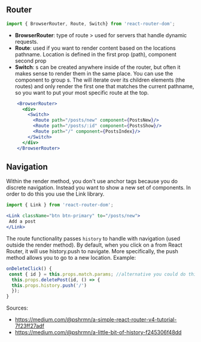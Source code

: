  ## Router
 ```jsx 
import { BrowserRouter, Route, Switch} from 'react-router-dom';
 ```
- **BrowserRouter**: type of route > used for servers that handle dynamic requests.
- **Route**: used if you want to render content based on the locations pathname. Location is defined in the first prop (path), component second prop
- **Switch**: <Route>s can be created anywhere inside of the router, but often it makes sense to render them in the same place. You can use the<Switch> component to group <Route>s. The <Switch> will iterate over its children elements (the routes) and only render the first one that matches the current pathname, so you want to put your most specific route at the top.
```jsx
    <BrowserRouter>
      <div>
        <Switch>
          <Route path="/posts/new" component={PostsNew}/>
          <Route path="/posts/:id" component={PostsShow}/>
          <Route path="/" component={PostsIndex}/>
        </Switch>
      </div>
    </BrowserRouter>
```

## Navigation
Within the render method, you don't use anchor tags because you do discrete navigation. Instead you want to show a new set of components. In order to do this you use the Link library.
```jsx
import { Link } from 'react-router-dom';
```

```jsx
<Link className="btn btn-primary" to="/posts/new">
 Add a post
</Link>
```

The route functionality passes `history` to handle with navigation (used outside the render method). By default, when you click on a <Link> from React Router, it will use history.push to navigate. More specifically, the push method allows you to go to a new location. Example:
 
```jsx
onDeleteClick() {
 const { id } = this.props.match.params; //alternative you could do this.props.post.id 
  this.props.deletePost(id, () => {
  this.props.history.push('/')
  });
}
```

Sources:
- https://medium.com/@pshrmn/a-simple-react-router-v4-tutorial-7f23ff27adf
- https://medium.com/@pshrmn/a-little-bit-of-history-f245306f48dd
